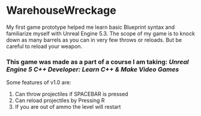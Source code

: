 # WarehouseWreckage
My first game prototype helped me learn basic Blueprint syntax and familiarize myself with Unreal Engine 5.3.
The scope of my game is to knock down as many barrels as you can in very few throws or reloads. But be careful to reload your weapon.
### This game was made as a part of a course I am taking: *Unreal Engine 5 C++ Developer: Learn C++ & Make Video Games*

Some features of v1.0 are:
1. Can throw projectiles if SPACEBAR is pressed
2. Can reload projectiles by Pressing R
3. If you are out of ammo the level will restart
